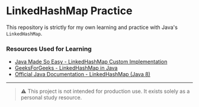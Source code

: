 # LinkedHashMap Practice

This repository is strictly for my own learning and practice with Java's `LinkedHashMap`.

### Resources Used for Learning

- [Java Made So Easy - LinkedHashMap Custom Implementation](https://www.javamadesoeasy.com/2015/02/linkedhashmap-custom-implementation.html)
- [GeeksForGeeks - LinkedHashMap in Java](https://www.geeksforgeeks.org/java/linkedhashmap-class-in-java/)
- [Official Java Documentation - LinkedHashMap (Java 8)](https://docs.oracle.com/javase/8/docs/api/java/util/LinkedHashMap.html)

---

> ⚠️ This project is not intended for production use. It exists solely as a personal study resource.
